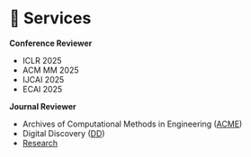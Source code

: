 # 💼 Services

**Conference Reviewer**

- ICLR 2025
- ACM MM 2025
- IJCAI 2025
- ECAI 2025

**Journal Reviewer**

- Archives of Computational Methods in Engineering ([ACME](https://link.springer.com/journal/11831?utm_medium=display&utm_source=letpub&utm_content=text_link&utm_term=null&utm_campaign=MPSR_11831_AWA1_CN_CNPL_letpb_mp))
- Digital Discovery ([DD](https://www.rsc.org/journals-books-databases/about-journals/digital-discovery))
- [Research](https://spj.science.org/journal/research)
